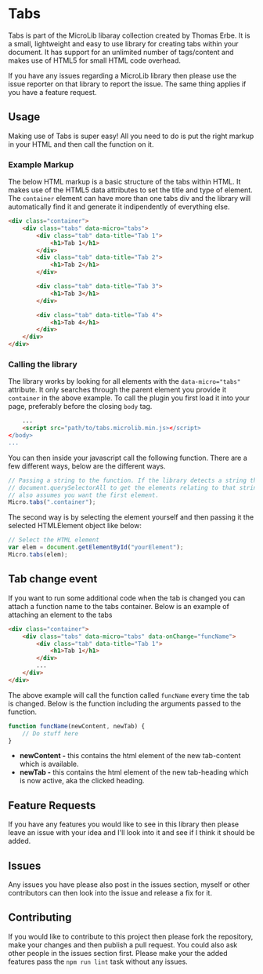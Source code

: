 # Tabs
Tabs is part of the MicroLib libaray collection created by Thomas Erbe. It is a small, lightweight and easy to use library for creating tabs within your document. It has support for an unlimited number of tags/content and makes use of HTML5 for small HTML code overhead.

If you have any issues regarding a MicroLib library then please use the issue reporter on that library to report the issue. The same thing applies if you have a feature request.

## Usage
Making use of Tabs is super easy! All you need to do is put the right markup in your HTML and then call the function on it.

### Example Markup
The below HTML markup is a basic structure of the tabs within HTML. It makes use of the HTML5 data attributes to set the title and type of element. The ```container``` element can have more than one tabs div and the library will automatically find it and generate it indipendently of everything else.
```html
<div class="container">
    <div class="tabs" data-micro="tabs">
        <div class="tab" data-title="Tab 1">
            <h1>Tab 1</h1>
        </div>
        <div class="tab" data-title="Tab 2">
            <h1>Tab 2</h1>
        </div>

        <div class="tab" data-title="Tab 3">
            <h1>Tab 3</h1>
        </div>

        <div class="tab" data-title="Tab 4">
            <h1>Tab 4</h1>
        </div>
    </div>
</div>
```

### Calling the library
The library works by looking for all elements with the ```data-micro="tabs"``` attribute. It only searches through the parent element you provide it ```container``` in the above example. To call the plugin you first load it into your page, preferably before the closing ```body``` tag.
```html
    ...
    <script src="path/to/tabs.microlib.min.js></script>
</body>
...
```

You can then inside your javascript call the following function. There are a few different ways, below are the different ways.
```javascript
// Passing a string to the function. If the library detects a string then it will use
// document.querySelectorAll to get the elements relating to that string. Currently it
// also assumes you want the first element.
Micro.tabs(".container");
```

The second way is by selecting the element yourself and then passing it the selected HTMLElement object like below:
```javascript
// Select the HTML element
var elem = document.getElementById("yourElement");
Micro.tabs(elem);
```

## Tab change event
If you want to run some additional code when the tab is changed you can attach a function name to the tabs container. Below is an example of attaching an element to the tabs
```html
<div class="container">
    <div class="tabs" data-micro="tabs" data-onChange="funcName">
        <div class="tab" data-title="Tab 1">
            <h1>Tab 1</h1>
        </div>
        ...
    </div>
</div>
```

The above example will call the function called ```funcName``` every time the tab is changed. Below is the function including the arguments passed to the function.
```javascript
function funcName(newContent, newTab) {
    // Do stuff here
}
```

+ **newContent -** this contains the html element of the new tab-content which is available.
+ **newTab -** this contains the html element of the new tab-heading which is now active, aka the clicked heading.

## Feature Requests
If you have any features you would like to see in this library then please leave an issue with your idea and I'll look into it and see if I think it should be added.

## Issues
Any issues you have please also post in the issues section, myself or other contributors can then look into the issue and release a fix for it.

## Contributing
If you would like to contribute to this project then please fork the repository, make your changes and then publish a pull request. You could also ask other people in the issues section first. Please make your the added features pass the ```npm run lint``` task without any issues.